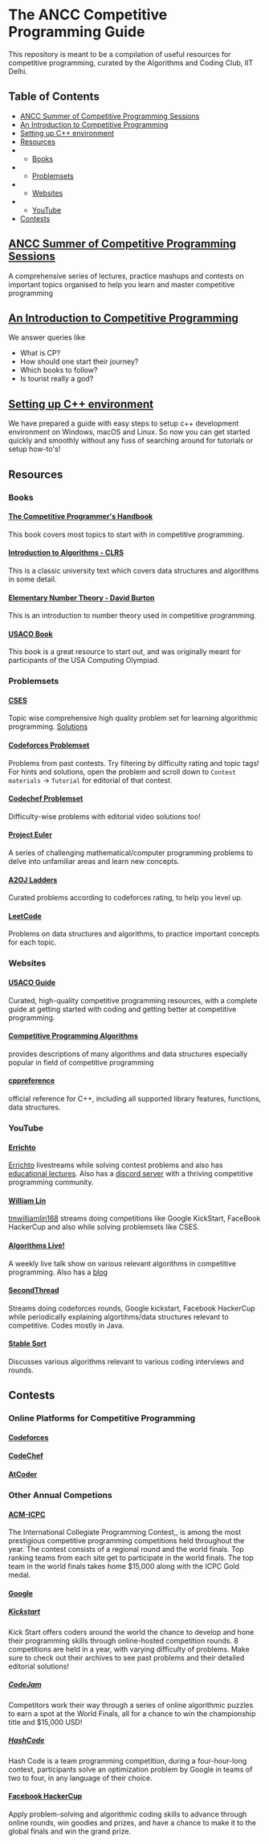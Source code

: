 # The ANCC Competitive Programming Guide
This repository is meant to be a compilation of useful resources for competitive programming, curated by the Algorithms and Coding Club, IIT Delhi.


## Table of Contents 
- [ANCC Summer of Competitive Programming Sessions](#ancc-summer-of-competitive-programming-sessions)
- [An Introduction to Competitive Programming](#an-introduction-to-competitive-programming)
- [Setting up C++ environment](#setting-up-c++-environment)
- [Resources](#resources)
- - [Books](#books)
- - [Problemsets](#problemsets)
- - [Websites](#websites)
- - [YouTube](#youtube)
- [Contests](#contests)


## [ANCC Summer of Competitive Programming Sessions](SoCP21)
A comprehensive series of lectures, practice mashups and contests on important topics organised to help you learn and master competitive programming


## [An Introduction to Competitive Programming](https://www.youtube.com/watch?v=rU4Qw-8wjR4)
We answer queries like 
- What is CP?
- How should one start their journey?
- Which books to follow?
- Is tourist really a god?


## [Setting up C++ environment](https://github.com/ancc-iitd/competitive-programming-resources/tree/main/setup)
We have prepared a guide with easy steps to setup c++ development environment on Windows, macOS and Linux. So now you can get started quickly and smoothly without any fuss of searching around for tutorials or setup how-to's!


## Resources

### Books
#### [The Competitive Programmer's Handbook](https://cses.fi/book.pdf) 
This book covers most topics to start with in competitive programming.
#### [Introduction to Algorithms - CLRS](https://g.co/kgs/Qx7EEx) 
This is a classic university text which covers data structures and algorithms in some detail.
#### [Elementary Number Theory - David Burton](https://g.co/kgs/9jeHiX) 
This is an introduction to number theory used in competitive programming.
#### [USACO Book](https://darrenyao.com/usacobook/cpp.pdf) 
This book is a great resource to start out, and was originally meant for participants of the USA Computing Olympiad.

### Problemsets
#### [CSES](http://cses.fi/problemset) 
Topic wise comprehensive high quality problem set for learning algorithmic programming. [Solutions](https://github.com/NavneelSinghal/cses)
#### [Codeforces Problemset](https://codeforces.com/problemset) 
Problems from past contests. Try filtering by difficulty rating and topic tags! For hints and solutions, open the problem and scroll down to `Contest materials` -> `Tutorial` for editorial of that contest.
#### [Codechef Problemset](https://www.codechef.com/problems/school) 
Difficulty-wise problems with editorial video solutions too!
#### [Project Euler](https://projecteuler.net/)
A series of challenging mathematical/computer programming problems to delve into unfamiliar areas and learn new concepts.
#### [A2OJ Ladders](https://a2oj.com/ladders)
Curated problems according to codeforces rating, to help you level up.
#### [LeetCode](https://leetcode.com/problems/) 
Problems on data structures and algorithms, to practice important concepts for each topic.

### Websites
#### [USACO Guide](https://usaco.guide/) 
Curated, high-quality competitive programming resources, with a complete guide at getting started with coding and getting better at competitive programming.
#### [Competitive Programming Algorithms](http://cp-algorithms.com/) 
provides descriptions of many algorithms and data structures especially popular in field of competitive programming
#### [cppreference](https://en.cppreference.com/w/) 
official reference for C++, including all supported library features, functions, data structures.

### YouTube
#### [Errichto](https://www.youtube.com/channel/UCBr_Fu6q9iHYQCh13jmpbrg) 
[Errichto](https://codeforces.com/profile/Errichto) livestreams while solving contest problems and also has [educational lectures](https://www.youtube.com/playlist?list=PLl0KD3g-oDOEbtmoKT5UWZ-0_JbyLnHPZ). Also has a [discord server](https://discord.gg/Errichto) with a thriving competitive programming community.
#### [William Lin](https://www.youtube.com/channel/UCKuDLsO0Wwef53qdHPjbU2Q) 
[tmwilliamlin168](https://codeforces.com/profile/tmwilliamlin168) streams doing competitions like Google KickStart, FaceBook HackerCup and also while solving problemsets like CSES.
#### [Algorithms Live!](https://www.youtube.com/channel/UCBLr7ISa_YDy5qeATupf26w)
A weekly live talk show on various relevant algorithms in competitive programming. Also has a [blog](http://algorithms-live.blogspot.com/)
#### [SecondThread](https://www.youtube.com/channel/UCXbCohpE9IoVQUD2Ifg1d1g)
Streams doing codeforces rounds, Google kickstart, Facebook HackerCup while periodically explaining algortihms/data structures relevant to competitive. Codes mostly in Java.
#### [Stable Sort](https://www.youtube.com/channel/UCV2g02zq5y7unJ_GSr-de2w)
Discusses various algorithms relevant to various coding interviews and rounds.


## Contests

### Online Platforms for Competitive Programming
#### [Codeforces](https://codeforces.com/)
#### [CodeChef](https://www.codechef.com/)
#### [AtCoder](https://atcoder.jp/)

### Other Annual Competions
#### [ACM-ICPC](https://icpc.global)
The International Collegiate Programming Contest,, is among the most prestigious competitive programming competitions held throughout the year. The contest consists of a regional round and the world finals. Top ranking teams from each site get to participate in the world finals. The top team in the world finals takes home $15,000 along with the ICPC Gold medal.
#### [Google](https://codingcompetitions.withgoogle.com)
##### [Kickstart](https://codingcompetitions.withgoogle.com/kickstart)
Kick Start offers coders around the world the chance to develop and hone their programming skills through online-hosted competition rounds. 8 competitions are held in a year, with varying difficulty of problems. Make sure to check out their archives to see past problems and their detailed editorial solutions!
##### [CodeJam](https://codingcompetitions.withgoogle.com/codejam)
Competitors work their way through a series of online algorithmic puzzles to earn a spot at the World Finals, all for a chance to win the championship title and $15,000 USD!
##### [HashCode](https://codingcompetitions.withgoogle.com/hashcode)
Hash Code is a team programming competition, during a four-hour-long contest, participants solve an optimization problem by Google in teams of two to four, in any language of their choice.
#### [Facebook HackerCup](https://www.facebook.com/codingcompetitions/hacker-cup/)
Apply problem-solving and algorithmic coding skills to advance through online rounds, win goodies and prizes, and have a chance to make it to the global finals and win the grand prize.